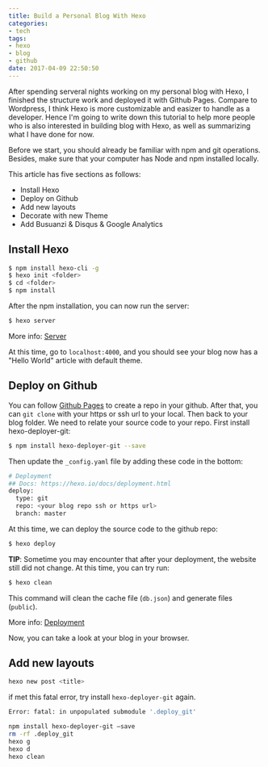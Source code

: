 ```yaml
---
title: Build a Personal Blog With Hexo
categories: 
- tech
tags: 
- hexo
- blog
- github
date: 2017-04-09 22:50:50
---
```


After spending serveral nights working on my personal blog with Hexo, I finished the structure work and deployed it with Github Pages. Compare to Wordpress, I think Hexo is more customizable and easizer to handle as a developer. Hence I'm going to write down this tutorial to help more people who is also interested in building blog with Hexo, as well as summarizing what I have done for now.

Before we start, you should already be familiar with npm and git operations. Besides, make sure that your computer has Node and npm installed locally.

This article has five sections as follows:

* Install Hexo
* Deploy on Github
* Add new layouts
* Decorate with new Theme
* Add Busuanzi & Disqus & Google Analytics

## Install Hexo

```bash
$ npm install hexo-cli -g
$ hexo init <folder>
$ cd <folder>
$ npm install
```

After the npm installation, you can now run the server:

```bash
$ hexo server
```

More info: [Server](https://hexo.io/docs/server.html)

At this time, go to `localhost:4000`, and you should see your blog now has a "Hello World" article with default theme.

## Deploy on Github

You can follow [Github Pages](https://pages.github.com/) to create a repo in your github. After that, you can `git clone` with your https or ssh url to your local.
Then back to your blog folder. We need to relate your source code to your repo. First install hexo-deployer-git:

```bash
$ npm install hexo-deployer-git --save
```

Then update the `_config.yaml` file by adding these code in the bottom:

```bash
# Deployment
## Docs: https://hexo.io/docs/deployment.html
deploy:
  type: git
  repo: <your blog repo ssh or https url>
  branch: master
```

At this time, we can deploy the source code to the github repo:

```bash
$ hexo deploy
```

**TIP**: Sometime you may encounter that after your deployment, the website still did not change. At this time, you can try run:

```bash
$ hexo clean
```

This command will clean the cache file (`db.json`) and generate files (`public`).

More info: [Deployment](https://hexo.io/docs/deployment.html)

Now, you can take a look at your blog in your browser.

## Add new layouts

```bash
hexo new post <title>
```

if met this fatal error, try install `hexo-deployer-git` again.

```bash
Error: fatal: in unpopulated submodule '.deploy_git'
```

```bash
npm install hexo-deployer-git –save
rm -rf .deploy_git
hexo g
hexo d
hexo clean
```
